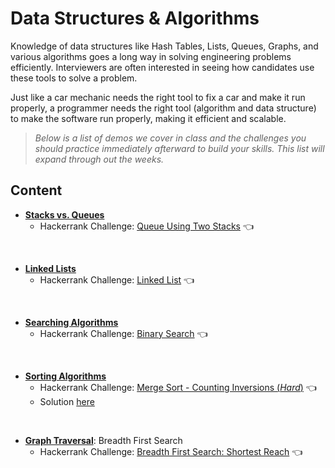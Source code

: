 # Data Structures & Algorithms
Knowledge of data structures like Hash Tables, Lists, Queues, Graphs, and various algorithms goes a long way in solving engineering problems efficiently.  Interviewers are often interested in seeing how candidates use these tools to solve a problem. 

Just like a car mechanic needs the right tool to fix a car and make it run properly, a programmer needs the right tool (algorithm and data structure) to make the software run properly, making it efficient and scalable.

> *Below is a list of demos we cover in class and the challenges you should practice immediately afterward to build your skills.  This list will expand through out the weeks.*

## Content
- [**Stacks vs. Queues**](https://github.com/210823-Enterprise/demos/tree/main/data-structures-%26-algorithms/StackVsQueue)
  - Hackerrank Challenge: [Queue Using Two Stacks](https://www.hackerrank.com/challenges/queue-using-two-stacks/problem) 👈
  
<br>

- [**Linked Lists**](https://github.com/210823-Enterprise/demos/tree/main/data-structures-%26-algorithms/LinkedLists)
  - Hackerrank Challenge: [Linked List](https://www.hackerrank.com/challenges/30-linked-list/problem) 👈

<br>

- [**Searching Algorithms**](https://github.com/210823-Enterprise/demos/tree/main/data-structures-%26-algorithms/SearchingAlgorithms)
  - Hackerrank Challenge: [Binary Search](https://www.hackerrank.com/contests/launchpad-1-winter-challenge/challenges/binary-search-basic/problem) 👈 

<br>

- [**Sorting Algorithms**](https://github.com/210823-Enterprise/demos/tree/main/data-structures-%26-algorithms/SortingAlgorithms)
  - Hackerrank Challenge: [Merge Sort - Counting Inversions (*Hard*)](https://www.hackerrank.com/challenges/ctci-merge-sort/problem) 👈 
  - Solution [here](https://allhackerranksolutions.blogspot.com/2019/02/merge-sort-counting-inversions-hacker.html)

<br>

- [**Graph Traversal**](https://github.com/210823-Enterprise/demos/tree/main/data-structures-%26-algorithms/GraphTraversal): Breadth First Search
  - Hackerrank Challenge: [Breadth First Search: Shortest Reach](https://www.hackerrank.com/challenges/bfsshortreach/problem?h_r=internal-search) 👈

